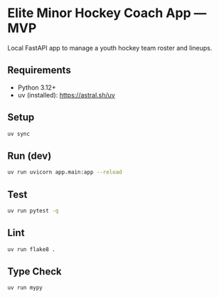 # Elite Minor Hockey Coach App — MVP

Local FastAPI app to manage a youth hockey team roster and lineups.

## Requirements
- Python 3.12+
- uv (installed): https://astral.sh/uv

## Setup
```bash
uv sync
```

## Run (dev)
```bash
uv run uvicorn app.main:app --reload
```

## Test
```bash
uv run pytest -q
```

## Lint
```bash
uv run flake8 .
```

## Type Check
```bash
uv run mypy
```
